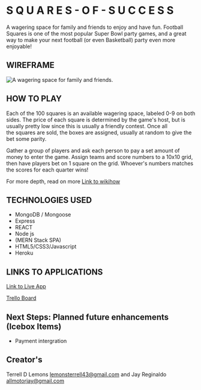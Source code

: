 # S Q U A R E S - O F - S U C C E S S

A wagering space for family and friends to enjoy and have fun. Football Squares is one of the most popular Super Bowl party games, and a great way to make your next football (or even Basketball) party even more enjoyable!

## WIREFRAME

![A wagering space for family and friends.](https://trello-attachments.s3.amazonaws.com/5ec995ad326ae70a54c505e3/5ec99e82989e487fd7f479c4/1bade33bfb820d5bbce853906cc1c29d/Screen_Shot_2020-05-23_at_12.00.37_PM.png)

## HOW TO PLAY

Each of the 100 squares is an available wagering space, labeled 0-9 on both sides. The price of each square is determined by the game's host, but is usually pretty low since this is usually a friendly contest. Once all the squares are sold, the boxes are assigned, usually at random to give the bet some parity.

Gather a group of players and ask each person to pay a set amount of money to enter the game. Assign teams and score numbers to a 10x10 grid, then have players bet on 1 square on the grid. Whoever's numbers matches the scores for each quarter wins!

For more depth, read on more
[Link to wikihow](https://www.wikihow.com/Play-Football-Squares)

## TECHNOLOGIES USED

* MongoDB / Mongoose
* Express
* REACT
* Node js
* (MERN Stack SPA)
* HTML5/CSS3/Javascript
* Heroku

## LINKS TO APPLICATIONS

[Link to Live App](https://squaresofsuccess.herokuapp.com/)

[Trello Board](https://trello.com/b/7inbTRlr/bb-squares)

<!-- ![ERD](https://trello-attachments.s3.amazonaws.com/5ec995ad326ae70a54c505e3/5eccc8c9393cd1845d8e3938/b62222c3186df73de0edbcd0760a7d36/ERD2.png) -->

<!-- ![wireframe](https://trello-attachments.s3.amazonaws.com/5eccbcda0d3d874a0615d598/828x608/aa079254690e5fd439349e4ab5db8a5a/SQUARES.png) -->

## Next Steps: Planned future enhancements (Icebox Items)

* Payment intergration

## Creator's

Terrell D Lemons lemonsterrell43@gmail.com and
Jay Reginaldo allmotorjay@gmail.com
